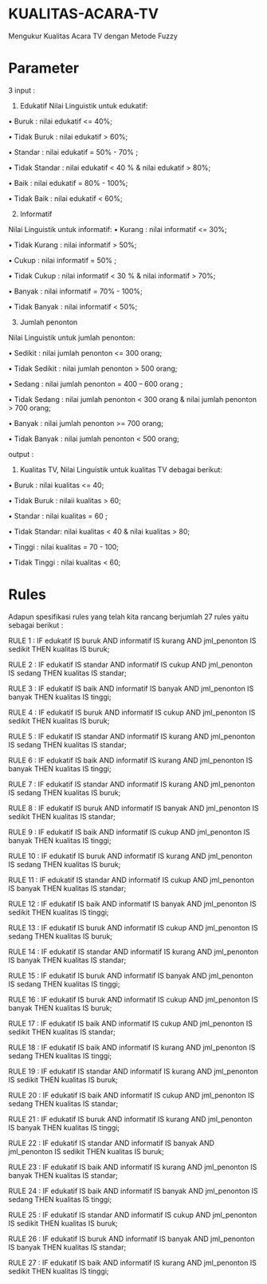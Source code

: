 # KUALITAS-ACARA-TV
Mengukur Kualitas Acara TV dengan Metode Fuzzy
# Parameter
3 input  :
1.	Edukatif
Nilai Linguistik untuk edukatif:

•	Buruk : nilai edukatif <= 40%;

•	Tidak Buruk :  nilai edukatif  > 60%;

•	Standar : nilai edukatif = 50% - 70% ;

•	Tidak Standar :  nilai edukatif < 40 % & nilai edukatif  > 80%;

•	Baik : nilai edukatif = 80% - 100%;

•	Tidak Baik :  nilai edukatif  < 60%;

2.  Informatif

Nilai Linguistik untuk informatif:
•	Kurang : nilai informatif <= 30%;

•	Tidak Kurang :  nilai informatif  > 50%;

•	Cukup : nilai informatif = 50% ;

•	Tidak Cukup :  nilai informatif < 30 % & nilai informatif  > 70%;

•	Banyak : nilai informatif  = 70% - 100%;

•	Tidak Banyak :  nilai informatif  < 50%;

3.	Jumlah penonton

Nilai Linguistik untuk jumlah penonton:

•	Sedikit : nilai jumlah penonton <= 300 orang;

•	Tidak Sedikit :  nilai jumlah penonton  > 500 orang;

•	Sedang : nilai jumlah penonton = 400 – 600 orang ;

•	Tidak Sedang :  nilai jumlah penonton < 300 orang & nilai jumlah penonton  > 700 orang;

•	Banyak : nilai jumlah penonton >= 700 orang;

•	Tidak Banyak :  nilai jumlah penonton  < 500 orang;

output :

1.	Kualitas TV, Nilai Linguistik untuk kualitas TV debagai berikut:

•	Buruk : nilai kualitas <= 40;

•	Tidak Buruk :  nilaii kualitas > 60;

•	Standar : nilai kualitas = 60 ;

•	Tidak Standar:  nilai kualitas < 40  & nilai kualitas  > 80;

•	Tinggi : nilai kualitas  = 70 - 100;

•	Tidak Tinggi :  nilai kualitas  < 60;

# Rules

Adapun spesifikasi rules yang telah kita rancang berjumlah 27 rules yaitu sebagai berikut :

RULE 1 : IF edukatif IS buruk AND informatif IS kurang AND jml_penonton IS sedikit THEN kualitas IS buruk;

RULE 2 : IF edukatif IS standar AND informatif IS cukup AND jml_penonton IS sedang THEN kualitas IS standar;

RULE 3 : IF edukatif IS baik AND informatif IS banyak AND jml_penonton IS banyak THEN kualitas IS tinggi;

RULE 4 : IF edukatif IS buruk AND informatif IS cukup AND jml_penonton IS sedikit THEN kualitas IS buruk;

RULE 5 : IF edukatif IS standar AND informatif IS kurang AND jml_penonton IS sedang THEN kualitas IS standar;

RULE 6 : IF edukatif IS baik AND informatif IS kurang AND jml_penonton IS banyak THEN kualitas IS tinggi;

RULE 7 : IF edukatif IS standar AND informatif IS kurang AND jml_penonton IS sedang THEN kualitas IS buruk;

RULE 8 : IF edukatif IS buruk AND informatif IS banyak AND jml_penonton IS sedikit THEN kualitas IS standar;

RULE 9 : IF edukatif IS baik AND informatif IS cukup AND jml_penonton IS banyak THEN kualitas IS tinggi;

RULE 10 : IF edukatif IS buruk AND informatif IS kurang AND jml_penonton IS sedang THEN kualitas IS buruk;

RULE 11 : IF edukatif IS standar AND informatif IS cukup AND jml_penonton IS banyak THEN kualitas IS standar;

RULE 12 : IF edukatif IS baik AND informatif IS banyak AND jml_penonton IS sedikit THEN kualitas IS tinggi;

RULE 13 : IF edukatif IS buruk AND informatif IS cukup AND jml_penonton IS sedang THEN kualitas IS buruk;

RULE 14 : IF edukatif IS standar AND informatif IS kurang AND jml_penonton IS banyak THEN kualitas IS standar;

RULE 15 : IF edukatif IS buruk AND informatif IS banyak AND jml_penonton IS sedang THEN kualitas IS tinggi;

RULE 16 : IF edukatif IS buruk AND informatif IS cukup AND jml_penonton IS banyak THEN kualitas IS buruk;

RULE 17 : IF edukatif IS baik AND informatif IS cukup AND jml_penonton IS sedikit THEN kualitas IS standar;

RULE 18 : IF edukatif IS baik AND informatif IS kurang AND jml_penonton IS sedang THEN kualitas IS tinggi;

RULE 19 : IF edukatif IS standar AND informatif IS kurang AND jml_penonton IS sedikit THEN kualitas IS buruk;

RULE 20 : IF edukatif IS baik AND informatif IS cukup AND jml_penonton IS sedang THEN kualitas IS standar;

RULE 21 : IF edukatif IS buruk AND informatif IS kurang AND jml_penonton IS banyak THEN kualitas IS tinggi;

RULE 22 : IF edukatif IS standar AND informatif IS banyak AND jml_penonton IS sedikit THEN kualitas IS buruk;

RULE 23 : IF edukatif IS baik AND informatif IS kurang AND jml_penonton IS banyak THEN kualitas IS standar;

RULE 24 : IF edukatif IS baik AND informatif IS banyak AND jml_penonton IS sedang THEN kualitas IS tinggi;

RULE 25 : IF edukatif IS standar AND informatif IS cukup AND jml_penonton IS sedikit THEN kualitas IS buruk;

RULE 26 : IF edukatif IS buruk AND informatif IS banyak AND jml_penonton IS banyak THEN kualitas IS standar;

RULE 27 : IF edukatif IS baik AND informatif IS kurang AND jml_penonton IS sedikit THEN kualitas IS tinggi;

